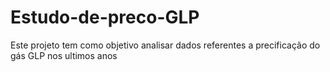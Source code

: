 # Estudo-de-preco-GLP
Este projeto tem como objetivo analisar dados referentes a precificação do gás GLP nos ultimos anos

